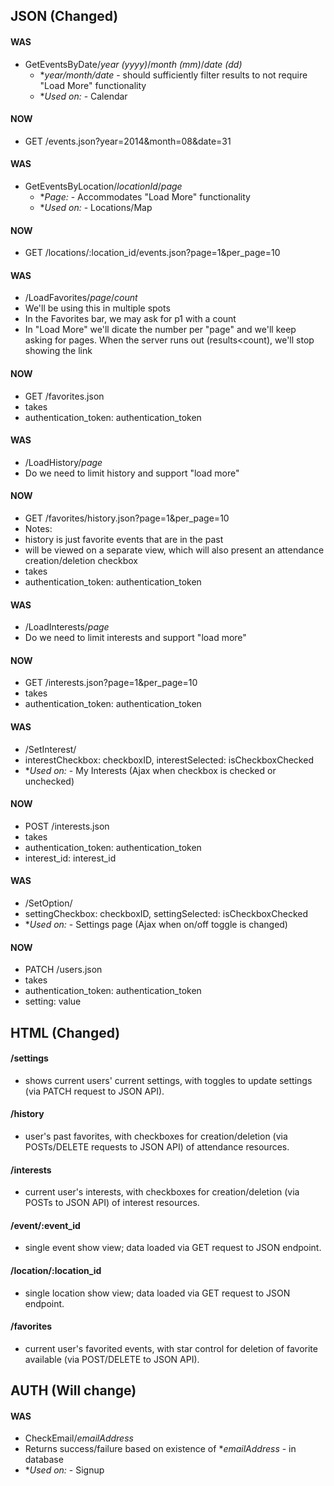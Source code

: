 ## JSON (Changed)
#### WAS 
- GetEventsByDate/*year (yyyy)*/*month (mm)*/*date (dd)*
  - **year/month/date*  - should sufficiently filter results to not require "Load More" functionality
  - **Used on:*  - Calendar

#### NOW 
- GET /events.json?year=2014&month=08&date=31

#### WAS 
- GetEventsByLocation/*locationId*/*page*
  - **Page:*  - Accommodates "Load More" functionality
  - **Used on:*  - Locations/Map

#### NOW 
-  GET /locations/:location_id/events.json?page=1&per_page=10

#### WAS 
-  /LoadFavorites/*page*/*count*
  - We'll be using this in multiple spots
  - In the Favorites bar, we may ask for p1 with a count
  - In "Load More" we'll dicate the number per "page" and we'll keep asking for pages. When the server runs out (results<count), we'll stop showing the link

#### NOW 
-  GET /favorites.json
-  takes
  - authentication_token: authentication_token

#### WAS 
-  /LoadHistory/*page*
  - Do we need to limit history and support "load more"

#### NOW 
-  GET /favorites/history.json?page=1&per_page=10
-  Notes: 
  - history is just favorite events that are in the past
  - will be viewed on a separate view, which will also present an attendance creation/deletion checkbox
-  takes
  - authentication_token: authentication_token

#### WAS 
-  /LoadInterests/*page*
  - Do we need to limit interests and support "load more"

#### NOW 
-  GET /interests.json?page=1&per_page=10
-  takes
  - authentication_token: authentication_token

#### WAS 
-  /SetInterest/
  - interestCheckbox: checkboxID,
  interestSelected: isCheckboxChecked
  - **Used on:*  - My Interests (Ajax when checkbox is checked or unchecked)

#### NOW 
-  POST /interests.json
-  takes
  - authentication_token: authentication_token
  - interest_id: interest_id

#### WAS 
-  /SetOption/
  - settingCheckbox: checkboxID,
  settingSelected: isCheckboxChecked
  - **Used on:*  - Settings page (Ajax when on/off toggle is changed)

#### NOW 
-  PATCH /users.json
-  takes
  - authentication_token: authentication_token
  - setting: value

## HTML (Changed)
#### /settings
- shows current users' current settings, with toggles to update settings (via PATCH request to JSON API). 

#### /history
- user's past favorites, with checkboxes for creation/deletion (via POSTs/DELETE requests to JSON API) of attendance resources.

#### /interests
- current user's interests, with checkboxes for creation/deletion (via POSTs to JSON API) of interest resources.

#### /event/:event_id
- single event show view; data loaded via GET request to JSON endpoint.

#### /location/:location_id
- single location show view; data loaded via GET request to JSON endpoint.

#### /favorites
- current user's favorited events, with star control for deletion of favorite available (via POST/DELETE to JSON API).

## AUTH (Will change)
#### WAS 
-  CheckEmail/*emailAddress*
  - Returns success/failure based on existence of **emailAddress*  - in database
  - **Used on:*  - Signup

